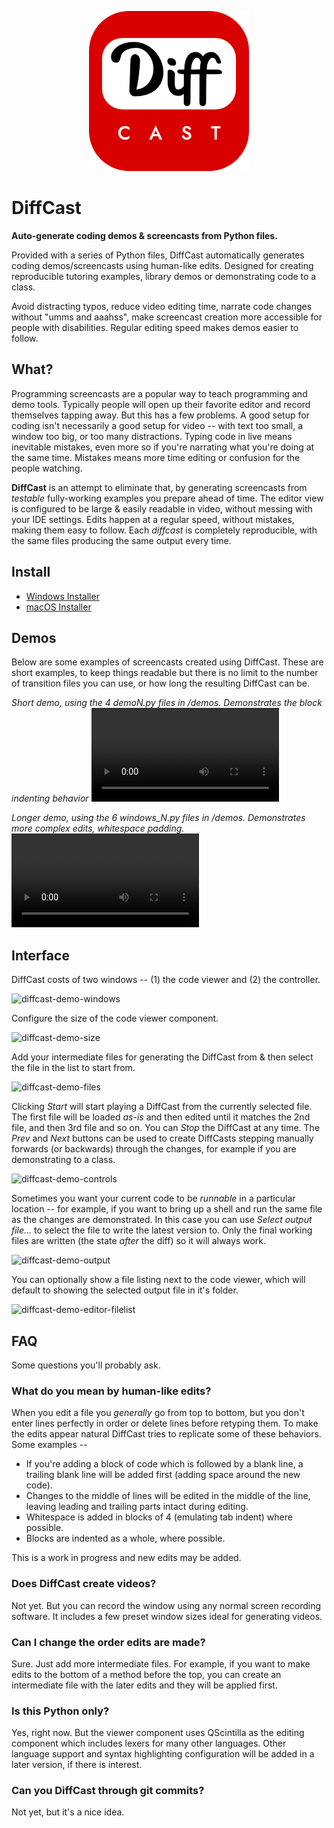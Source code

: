 <p align="center">
  <img src="diffcast/images/icon.png" />
</p>


# DiffCast

**Auto-generate coding demos & screencasts from Python files.**

Provided with a series of Python files, DiffCast automatically generates coding
demos/screencasts using human-like edits. Designed for creating reproducible
tutoring examples, library demos or demonstrating code to a class.

Avoid distracting typos, reduce video editing time, narrate code changes without "umms and aaahss",
make screencast creation more accessible for people with disabilities. Regular editing speed makes demos easier to follow.

## What?

Programming screencasts are a popular way to teach programming and demo tools. Typically people will open up their favorite editor and record themselves tapping away. But this has a few problems. A good setup for coding isn't necessarily a good setup for video -- with text too small, a window too big, or too many distractions. Typing code in live means inevitable mistakes, even more so if you're narrating what you're doing at the same time. Mistakes means more time editing or confusion for the people watching.

**DiffCast** is an attempt to eliminate that, by generating screencasts from *testable* fully-working examples you prepare ahead of time. The editor view is configured to be large & easily readable in video, without messing with your IDE settings. Edits happen at a regular speed, without mistakes, making them easy to follow. Each _diffcast_ is completely reproducible, with the same files producing the same output every time.

## Install

* [Windows Installer](https://github.com/mfitzp/diffcast/releases/download/v0.0.1/DiffCast.exe)
* [macOS Installer](https://github.com/mfitzp/diffcast/releases/download/v0.0.1/DiffCast.dmg)

## Demos

Below are some examples of screencasts created using DiffCast. These are short examples, to keep things readable but there is no limit to the number of transition files you can use, or how long the resulting DiffCast can be.

_Short demo, using the 4 demoN.py files in /demos. Demonstrates the block indenting behavior_
<video src="https://user-images.githubusercontent.com/126239/151127893-5c98ba8d-c431-4a25-bb1f-e0b33645a2b6.mp4"></video>

_Longer demo, using the 6 windows_N.py files in /demos. Demonstrates more complex edits, whitespace padding._
<video src="https://user-images.githubusercontent.com/126239/151128026-531c46db-30cb-466a-a836-8818718a2b13.mp4"></video>


## Interface

DiffCast costs of two windows -- (1) the code viewer and (2) the controller.

![diffcast-demo-windows](https://user-images.githubusercontent.com/126239/151141472-ee71096a-d9d1-4843-9614-aef323e398ec.png)

Configure the size of the code viewer component.

![diffcast-demo-size](https://user-images.githubusercontent.com/126239/151141490-ddc18d73-1116-478d-a848-a1dccecd2cbe.png)

Add your intermediate files for generating the DiffCast from & then select the file in the list to start from.

![diffcast-demo-files](https://user-images.githubusercontent.com/126239/151141504-084c6789-6be7-4151-977f-a32b44cbf62c.png)

Clicking *Start* will start playing a DiffCast from the currently selected file. The first file will be loaded *as-is* and then edited until it matches the 2nd file, and then 3rd file and so on. You can *Stop* the DiffCast at any time. The *Prev* and *Next* buttons can be used to create DiffCasts stepping manually forwards (or backwards) through the changes, for example if you are demonstrating to a class.

![diffcast-demo-controls](https://user-images.githubusercontent.com/126239/151141563-b2a0d9f9-8773-4eb8-9409-79c943b9248f.png)

Sometimes you want your current code to be *runnable* in a particular location -- for example, if you want to bring up a shell and run the same file as the changes are demonstrated. In this case you can use *Select output file...* to select the file to write the latest version to. Only the final working files are written (the state *after* the diff) so it will always work.

![diffcast-demo-output](https://user-images.githubusercontent.com/126239/151141588-b2f84633-6239-4c50-a929-afde83b55ca6.png)

You can optionally show a file listing next to the code viewer, which will default to showing the selected output file in it's folder.

![diffcast-demo-editor-filelist](https://user-images.githubusercontent.com/126239/151141686-41bab266-7c15-464c-b73e-2bfce1a48e61.png)

## FAQ

Some questions you'll probably ask.

### What do you mean by human-like edits?

When you edit a file you *generally* go from top to bottom, but you don't enter lines perfectly in order or delete lines before retyping them. To make the edits appear natural DiffCast tries to replicate some of these behaviors. Some examples --

* If you're adding a block of code which is followed by a blank line, a trailing blank line will be added first (adding space around the new code).
* Changes to the middle of lines will be edited in the middle of the line, leaving leading and trailing parts intact during editing.
* Whitespace is added in blocks of 4 (emulating tab indent) where possible.
* Blocks are indented as a whole, where possible.

This is a work in progress and new edits may be added.

### Does DiffCast create videos?

Not yet. But you can record the window using any normal screen recording software. It includes a few preset window sizes ideal for generating videos.

### Can I change the order edits are made?

Sure. Just add more intermediate files. For example, if you want to make edits to the bottom of a method before the top, you can create an intermediate file with the later edits and they will be applied first.

### Is this Python only?

Yes, right now. But the viewer component uses QScintilla as the editing component which includes lexers for many other languages. Other language support and syntax highlighting configuration will be added in a later version, if there is interest.

### Can you DiffCast through git commits?

Not yet, but it's a nice idea.
